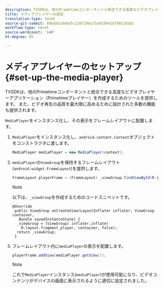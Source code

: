 ```yaml
---
description: TVSDKは、他のPrimetimeコンポーネントと統合できる高度なビデオプレイヤーアプリケーション（Primetimeプレイヤー）を作成するためのツールを提供します。 また、ビデオ再生の品質を最大限に高めるために設計された多数の機能も提供されます。
title: メディアプレイヤーの設定
translation-type: tm+mt
source-git-commit: 89bdda1d4bd5c126f19ba75a819942df901183d1
workflow-type: tm+mt
source-wordcount: '140'
ht-degree: 0%

---
```



# メディアプレイヤーのセットアップ{#set-up-the-media-player}

TVSDKは、他のPrimetimeコンポーネントと統合できる高度なビデオプレイヤーアプリケーション（Primetimeプレイヤー）を作成するためのツールを提供します。 また、ビデオ再生の品質を最大限に高めるために設計された多数の機能も提供されます。

<!--<a id="section_1FE83A68DE624F20B52C0959851F5699"></a>-->

`MediaPlayer`をインスタンス化し、その表示をフレームレイアウトに配置します。

1. `MediaPlayer`をインスタンス化し、`android.content.Context`オブジェクトをコンストラクタに渡します。

   ```java
   MediaPlayer mediaPlayer = new MediaPlayer(context);
   ```

1. `mediaPlayer`の`ViewGroup`を保持するフレームレイアウト(`android.widget.FrameLayout`)を提供します。

   ```java
   FrameLayout playerFrame = (FrameLayout) _viewGroup.findViewById(R.id.playerFrame);
   ```

   >[!NOTE]
   >
   >以下は、`_viewGroup`を作成するためのコードスニペットです。

   ```
   @Override 
    public ViewGroup onCreateView(LayoutInflater inflater, ViewGroup container, 
      Bundle savedInstanceState) { 
     _viewGroup = (ViewGroup) inflater.inflate( 
       R.layout.fragment_player, container, false); 
     return _viewGroup; 
    }
   ```

1. フレームレイアウト内に`mediaPlayer`の表示を配置します。

   ```java
   playerFrame.addView(mediaPlayer.getView());
   ```

   >[!NOTE]
   >
   >これで`MediaPlayer`インスタンス(`mediaPlayer`)が使用可能になり、ビデオコンテンツがデバイスの画面に表示されるように適切に設定されました。